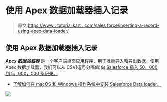 # 使用 Apex 数据加载器插入记录

> 原文:[https://www . tutorial kart . com/sales force/inserting-a-record-using-apex-data-loader/](https://www.tutorialkart.com/salesforce/inserting-a-record-using-apex-data-loader/)

## 使用 Apex 数据加载器插入记录

***Apex 数据加载器*** 是一个客户端桌面应用程序，用于批量导入和导出数据。使用 Apex 数据加载器，我们可以从 CSV(逗号分隔值)向 [Salesforce 插入 50，000 到 5，000，000 条记录。](https://www.tutorialkart.com/salesforce/what-is-salesforce/)

*   [了解如何在 macOS 和 Windows 操作系统中安装 Salesforce Data loader。](https://www.tutorialkart.com/salesforce/salesforce-data-loader-salesforce-help-training/)

[![](../Images/925da31b32d6bc3827932f6c8afb11bb.png)](https://www.tutorialkart.com/)